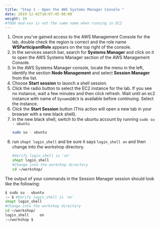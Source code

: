 ```yaml
---
title: "Step 1 - Open the AWS Systems Manager Console "
date: 2019-12-02T10:07:45-08:00
weight: 10
#TODO mod-xxx is not the same name when running in EC2
---
```


1. Once you've gained access to the AWS Management Console for the lab, double check the region is correct and the role name **WSParticipantRole** appears on the top right of the console.
1. In the services search bar, search for **Systems Manager** and click on it to open the AWS Systems Manager section of the AWS Management Console.
1. In the AWS Systems Manager console, locate the menu in the left, identify the section **Node Management** and select **Session Manager** from the list.
1. Choose **Start session** to launch a shell session.
1. Click the radio button to select the EC2 instance for the lab. If you see no instance, wait a few minutes and then click refresh. Wait until an ec2 instance with name of `DynamoDBC9` is available before continuing. Select the instance.
1. Click the **Start Session** button (This action will open a new tab in your browser with a new black shell).
1. In the new black shell, switch to the ubuntu account by running `sudo su - ubuntu`
   ```bash
   sudo su - ubuntu
   ```
1. run `shopt login_shell` and be sure it says `login_shell on` and then change into the workshop directory. 
   ```bash
   #Verify login_shell is 'on'
   shopt login_shell
   #Change into the workshop directory
   cd ~/workshop/
   ```


The output of your commands in the Session Manager session should look like the following:
   ```bash
   $ sudo su - ubuntu
   :~ $ #Verify login_shell is 'on'
   shopt login_shell
   #Change into the workshop directory
   cd ~/workshop/
   login_shell     on
   :~/workshop $
   ```
